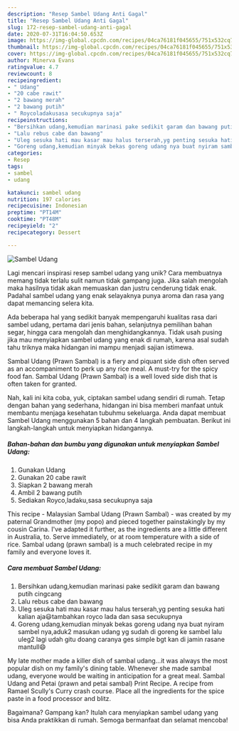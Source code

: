 ```yaml
---
description: "Resep Sambel Udang Anti Gagal"
title: "Resep Sambel Udang Anti Gagal"
slug: 172-resep-sambel-udang-anti-gagal
date: 2020-07-31T16:04:50.653Z
image: https://img-global.cpcdn.com/recipes/04ca76181f045655/751x532cq70/sambel-udang-foto-resep-utama.jpg
thumbnail: https://img-global.cpcdn.com/recipes/04ca76181f045655/751x532cq70/sambel-udang-foto-resep-utama.jpg
cover: https://img-global.cpcdn.com/recipes/04ca76181f045655/751x532cq70/sambel-udang-foto-resep-utama.jpg
author: Minerva Evans
ratingvalue: 4.7
reviewcount: 8
recipeingredient:
- " Udang"
- "20 cabe rawit"
- "2 bawang merah"
- "2 bawang putih"
- " Roycoladakusasa secukupnya saja"
recipeinstructions:
- "Bersihkan udang,kemudian marinasi pake sedikit garam dan bawang putih cingcang"
- "Lalu rebus cabe dan bawang"
- "Uleg sesuka hati mau kasar mau halus terserah,yg penting sesuka hati kalian aja😃tambahkan royco lada dan sasa secukupnya"
- "Goreng udang,kemudian minyak bekas goreng udang nya buat nyiram sambel nya,aduk2 masukan udang yg sudah di goreng ke sambel lalu uleg2 lagi udah gitu doang caranya ges simple bgt kan di jamin rasane mantull😄"
categories:
- Resep
tags:
- sambel
- udang

katakunci: sambel udang 
nutrition: 197 calories
recipecuisine: Indonesian
preptime: "PT14M"
cooktime: "PT48M"
recipeyield: "2"
recipecategory: Dessert

---
```



![Sambel Udang](https://img-global.cpcdn.com/recipes/04ca76181f045655/751x532cq70/sambel-udang-foto-resep-utama.jpg)

Lagi mencari inspirasi resep sambel udang yang unik? Cara membuatnya memang tidak terlalu sulit namun tidak gampang juga. Jika salah mengolah maka hasilnya tidak akan memuaskan dan justru cenderung tidak enak. Padahal sambel udang yang enak selayaknya punya aroma dan rasa yang dapat memancing selera kita.

Ada beberapa hal yang sedikit banyak mempengaruhi kualitas rasa dari sambel udang, pertama dari jenis bahan, selanjutnya pemilihan bahan segar, hingga cara mengolah dan menghidangkannya. Tidak usah pusing jika mau menyiapkan sambel udang yang enak di rumah, karena asal sudah tahu triknya maka hidangan ini mampu menjadi sajian istimewa.

Sambal Udang (Prawn Sambal) is a fiery and piquant side dish often served as an accompaniment to perk up any rice meal. A must-try for the spicy food fan. Sambal Udang (Prawn Sambal) is a well loved side dish that is often taken for granted.


Nah, kali ini kita coba, yuk, ciptakan sambel udang sendiri di rumah. Tetap dengan bahan yang sederhana, hidangan ini bisa memberi manfaat untuk membantu menjaga kesehatan tubuhmu sekeluarga. Anda dapat membuat Sambel Udang menggunakan 5 bahan dan 4 langkah pembuatan. Berikut ini langkah-langkah untuk menyiapkan hidangannya.

<!--inarticleads1-->

##### Bahan-bahan dan bumbu yang digunakan untuk menyiapkan Sambel Udang:

1. Gunakan  Udang
1. Gunakan 20 cabe rawit
1. Siapkan 2 bawang merah
1. Ambil 2 bawang putih
1. Sediakan  Royco,ladaku,sasa secukupnya saja


This recipe - Malaysian Sambal Udang (Prawn Sambal) - was created by my paternal Grandmother (my popo) and pieced together painstakingly by my cousin Carina. I&#39;ve adapted it further, as the ingredients are a little different in Australia, to. Serve immediately, or at room temperature with a side of rice. Sambal udang (prawn sambal) is a much celebrated recipe in my family and everyone loves it. 

<!--inarticleads2-->

##### Cara membuat Sambel Udang:

1. Bersihkan udang,kemudian marinasi pake sedikit garam dan bawang putih cingcang
1. Lalu rebus cabe dan bawang
1. Uleg sesuka hati mau kasar mau halus terserah,yg penting sesuka hati kalian aja😃tambahkan royco lada dan sasa secukupnya
1. Goreng udang,kemudian minyak bekas goreng udang nya buat nyiram sambel nya,aduk2 masukan udang yg sudah di goreng ke sambel lalu uleg2 lagi udah gitu doang caranya ges simple bgt kan di jamin rasane mantull😄


My late mother made a killer dish of sambal udang…it was always the most popular dish on my family&#39;s dining table. Whenever she made sambal udang, everyone would be waiting in anticipation for a great meal. Sambal Udang and Petai (prawn and petai sambal) Print Recipe. A recipe from Ramael Scully&#39;s Curry crash course. Place all the ingredients for the spice paste in a food processor and blitz. 

Bagaimana? Gampang kan? Itulah cara menyiapkan sambel udang yang bisa Anda praktikkan di rumah. Semoga bermanfaat dan selamat mencoba!
